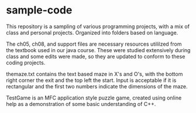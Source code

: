# sample-code
This repository is a sampling of various programming projects, with a mix of class and personal projects. Organized into folders based on language.

The ch05, ch08, and support files are necessary resources utililzed from the textbook used in our java course. These were studied extensively during class and some edits were made, so they are updated to conform to these coding projects.

themaze.txt contains the text based maze in X's and O's, with the bottom right corner the exit and the top left the start. Input is acceptable if it is rectangular and the first two numbers indicate the dimensions of the maze.

TestGame is an MFC application style puzzle game, created using online help as a demonstration of some basic understanding of C++.
